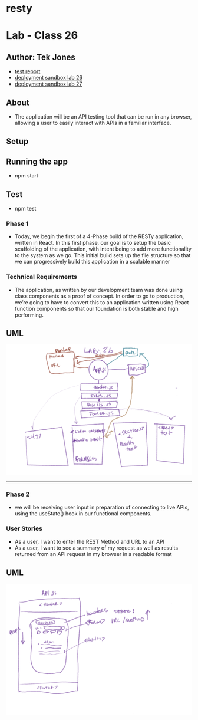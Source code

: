 # resty
# Lab - Class 26


## Author: Tek Jones
  * [test report]()
  * [deployment sandbox lab 26](https://codesandbox.io/s/pensive-platform-lmcz9)
  * [deployment sandbox lab 27](https://codesandbox.io/s/exciting-bardeen-h2hhp)


## About
- The application will be an API testing tool that can be run in any browser, allowing a user to easily interact with APIs in a familiar interface.


## Setup


## Running the app
  * npm start

## Test
* npm test



### Phase 1
- Today, we begin the first of a 4-Phase build of the RESTy application, written in React. In this first phase, our goal is to setup the basic scaffolding of the application, with intent being to add more functionality to the system as we go. This initial build sets up the file structure so that we can progressively build this application in a scalable manner

### Technical Requirements
- The application, as written by our development team was done using class components as a proof of concept. In order to go to production, we’re going to have to convert this to an application written using React function components so that our foundation is both stable and high performing.

## UML
![UML](./UML.png)
___

### Phase 2
- we will be receiving user input in preparation of connecting to live APIs, using the useState() hook in our functional components.

### User Stories
- As a user, I want to enter the REST Method and URL to an API
- As a user, I want to see a summary of my request as well as results returned from an API request in my browser in a readable format

## UML
![UML](./UML2.png)